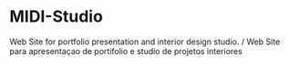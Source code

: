 # MIDI-Studio
 Web Site for portfolio presentation and interior design studio. / Web Site para apresentaçao de portifolio e studio de projetos interiores
 
